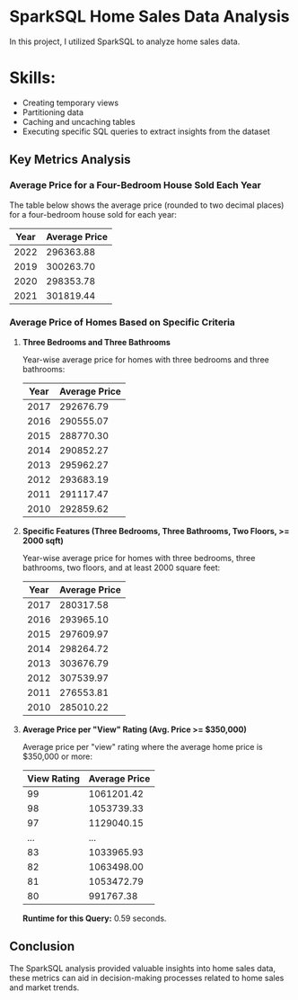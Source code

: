 # SparkSQL Home Sales Data Analysis

In this project, I utilized SparkSQL to analyze home sales data. 

# Skills:
- Creating temporary views
- Partitioning data
- Caching and uncaching tables
- Executing specific SQL queries to extract insights from the dataset


## Key Metrics Analysis
### Average Price for a Four-Bedroom House Sold Each Year

The table below shows the average price (rounded to two decimal places) for a four-bedroom house sold for each year:

| Year | Average Price |
|------|---------------|
| 2022 | 296363.88     |
| 2019 | 300263.70     |
| 2020 | 298353.78     |
| 2021 | 301819.44     |

### Average Price of Homes Based on Specific Criteria

1. **Three Bedrooms and Three Bathrooms**
   
   Year-wise average price for homes with three bedrooms and three bathrooms:

   | Year | Average Price |
   |------|---------------|
   | 2017 | 292676.79     |
   | 2016 | 290555.07     |
   | 2015 | 288770.30     |
   | 2014 | 290852.27     |
   | 2013 | 295962.27     |
   | 2012 | 293683.19     |
   | 2011 | 291117.47     |
   | 2010 | 292859.62     |

2. **Specific Features (Three Bedrooms, Three Bathrooms, Two Floors, >= 2000 sqft)**

   Year-wise average price for homes with three bedrooms, three bathrooms, two floors, and at least 2000 square feet:

   | Year | Average Price |
   |------|---------------|
   | 2017 | 280317.58     |
   | 2016 | 293965.10     |
   | 2015 | 297609.97     |
   | 2014 | 298264.72     |
   | 2013 | 303676.79     |
   | 2012 | 307539.97     |
   | 2011 | 276553.81     |
   | 2010 | 285010.22     |

3. **Average Price per "View" Rating (Avg. Price >= $350,000)**

   Average price per "view" rating where the average home price is $350,000 or more:

   | View Rating | Average Price |
   |-------------|---------------|
   | 99          | 1061201.42    |
   | 98          | 1053739.33    |
   | 97          | 1129040.15    |
   | ...         | ...           |
   | 83          | 1033965.93    |
   | 82          | 1063498.00    |
   | 81          | 1053472.79    |
   | 80          | 991767.38     |

   **Runtime for this Query:** 0.59 seconds.

## Conclusion
The SparkSQL analysis provided valuable insights into home sales data, these metrics can aid in decision-making processes related to home sales and market trends.